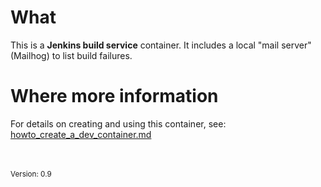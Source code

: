 
# What 
 This is a **Jenkins build service** container. It includes a local "mail server" (Mailhog) to list build failures.


# Where more information
For details on creating and using this container, see: [howto_create_a_dev_container.md](https://nicojane.github.io/Jenkins-Development-Stack/Howtos/howto_create_a_dev_container.html)

<br><br>
<small>Version: 0.9</small>

